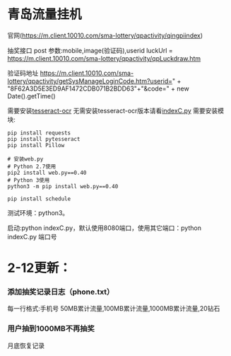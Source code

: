 # 青岛流量挂机

官网(https://m.client.10010.com/sma-lottery/qpactivity/qingpiindex)

抽奖接口 post
参数:mobile,image(验证码),userid
luckUrl = https://m.client.10010.com/sma-lottery/qpactivity/qpLuckdraw.htm

验证码地址
https://m.client.10010.com/sma-lottery/qpactivity/getSysManageLoginCode.htm?userid=" + "8F62A3D5E3ED9AF1472CDB071B2BDD63"+"&code=" + new Date().getTime()

需要安装[tesseract-ocr](https://digi.bib.uni-mannheim.de/tesseract/)
无需安装tesseract-ocr版本请看[indexC.py](https://github.com/teenyda/qingdao/tree/outwitTheMilk)
需要安装模块:
```
pip install requests
pip install pytesseract
pip install Pillow

# 安装web.py
# Python 2.7使用
pip2 install web.py==0.40
# Python 3使用
python3 -m pip install web.py==0.40

pip install schedule
```

测试环境：python3。

启动:python indexC.py，默认使用8080端口，使用其它端口：python indexC.py 端口号

# 2-12更新：
### 添加抽奖记录日志（phone.txt）
每一行格式:手机号 50MB累计流量,100MB累计流量,1000MB累计流量,20钻石
### 用户抽到1000MB不再抽奖
月底恢复记录
